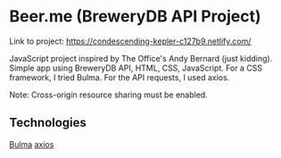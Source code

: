 # Beer<i></i>.me (BreweryDB API Project)

Link to project: https://condescending-kepler-c127b9.netlify.com/

JavaScript project inspired by The Office's Andy Bernard (just kidding). Simple app using BreweryDB API, HTML, CSS, JavaScript. For a CSS framework, I tried Bulma. For the API requests, I used axios. 

Note: Cross-origin resource sharing must be enabled.

## Technologies
[Bulma](https://bulma.io/)
[axios](https://github.com/axios/axios)

